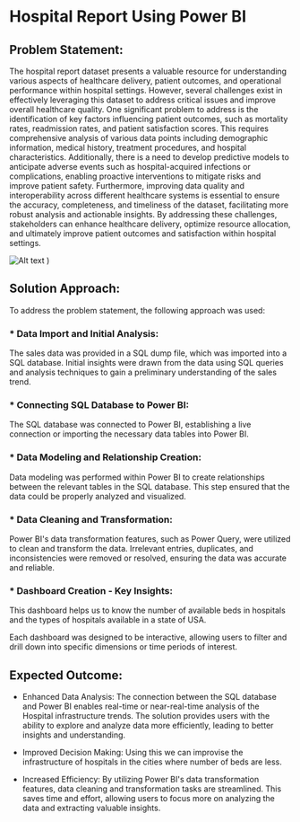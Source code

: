 # Hospital Report Using Power BI

## Problem Statement:
The hospital report dataset presents a valuable resource for understanding various aspects of healthcare delivery, patient outcomes, and operational performance within hospital settings. However, several challenges exist in effectively leveraging this dataset to address critical issues and improve overall healthcare quality. One significant problem to address is the identification of key factors influencing patient outcomes, such as mortality rates, readmission rates, and patient satisfaction scores. This requires comprehensive analysis of various data points including demographic information, medical history, treatment procedures, and hospital characteristics. Additionally, there is a need to develop predictive models to anticipate adverse events such as hospital-acquired infections or complications, enabling proactive interventions to mitigate risks and improve patient safety. Furthermore, improving data quality and interoperability across different healthcare systems is essential to ensure the accuracy, completeness, and timeliness of the dataset, facilitating more robust analysis and actionable insights. By addressing these challenges, stakeholders can enhance healthcare delivery, optimize resource allocation, and ultimately improve patient outcomes and satisfaction within hospital settings.

![Alt text](https://github.com/msinghsandhu/Hospital-Report/assets/153139816/cbb37463-5511-43f9-98b4-2669c79007d0)
)

## Solution Approach:

To address the problem statement, the following approach was used:

### * Data Import and Initial Analysis: 
  The sales data was provided in a SQL dump file, which was imported into a SQL database. Initial insights were drawn from the data using SQL queries and analysis techniques to gain a preliminary understanding of the sales trend.

### *  Connecting SQL Database to Power BI: 
  The SQL database was connected to Power BI, establishing a live connection or importing the necessary data tables into Power BI.

### * Data Modeling and Relationship Creation: 
   Data modeling was performed within Power BI to create relationships between the relevant tables in the SQL database. This step ensured that the data could be properly analyzed and visualized.

### * Data Cleaning and Transformation: 
Power BI's data transformation features, such as Power Query, were utilized to clean and transform the data. Irrelevant entries, duplicates, and inconsistencies were removed or resolved, ensuring the data was accurate and reliable.

### * Dashboard Creation - Key Insights: 
This dashboard helps us to know the number of available beds in hospitals and the types of hospitals available in a state of USA.

Each dashboard was designed to be interactive, allowing users to filter and drill down into specific dimensions or time periods of interest.

## Expected Outcome:


   * Enhanced Data Analysis: The connection between the SQL database and Power BI enables real-time or near-real-time analysis of the Hospital infrastructure trends. The solution provides users with the ability to explore and analyze data more efficiently, leading to better insights and understanding.

   * Improved Decision Making: Using this we can improvise the infrastructure of hospitals in the cities where number of beds are less.

   * Increased Efficiency: By utilizing Power BI's data transformation features, data cleaning and transformation tasks are streamlined. This saves time and effort, allowing users to focus more on analyzing the data and extracting valuable insights.

 
